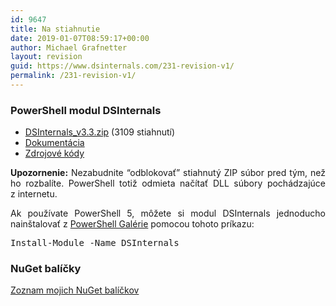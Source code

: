 ```yaml
---
id: 9647
title: Na stiahnutie
date: 2019-01-07T08:59:17+00:00
author: Michael Grafnetter
layout: revision
guid: https://www.dsinternals.com/231-revision-v1/
permalink: /231-revision-v1/
---
```

### PowerShell modul DSInternals

  * [DSInternals_v3.3.zip](https://github.com/MichaelGrafnetter/DSInternals/releases/latest) (3109 stiahnutí)
  * [Dokumentácia](https://github.com/MichaelGrafnetter/DSInternals/blob/master/Documentation/PowerShell/Readme.md)
  * [Zdrojové kódy](https://github.com/MichaelGrafnetter/DSInternals)

<p style="text-align: justify;">
  <strong>Upozornenie:</strong> Nezabudnite &#8220;odblokovať&#8221; stiahnutý ZIP súbor pred tým, než ho&nbsp;rozbalíte. PowerShell totiž odmieta načítať DLL súbory pochádzajúce z&nbsp;internetu.
</p>

<p style="text-align: justify;">
  Ak používate PowerShell 5, môžete si&nbsp;modul DSInternals jednoducho nainštalovať z&nbsp;<a href="https://www.powershellgallery.com/packages/DSInternals/">PowerShell Galérie</a> pomocou tohoto príkazu:
</p>

<pre class="lang:ps decode:true">Install-Module -Name DSInternals</pre>

### NuGet balíčky

[Zoznam mojich NuGet balíčkov](https://www.nuget.org/profiles/MichaelGrafnetter)